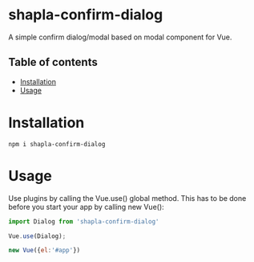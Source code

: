 # shapla-confirm-dialog
A simple confirm dialog/modal based on modal component for Vue.

## Table of contents

- [Installation](#installation)
- [Usage](#usage)

# Installation

```
npm i shapla-confirm-dialog
```

# Usage
Use plugins by calling the Vue.use() global method. This has to be done before you start your app by calling new Vue():

```js
import Dialog from 'shapla-confirm-dialog'

Vue.use(Dialog);

new Vue({el:'#app'})

```

```html


```
